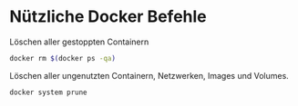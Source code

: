 # Nützliche Docker Befehle

Löschen aller gestoppten Containern

```bash
docker rm $(docker ps -qa)
```

Löschen aller ungenutzten Containern, Netzwerken, Images und Volumes.

```bash
docker system prune
```

